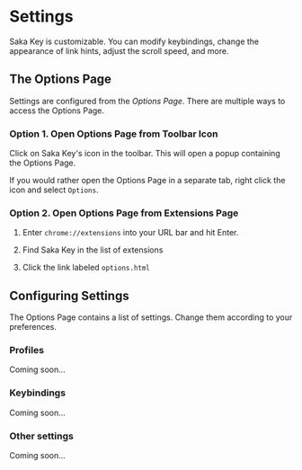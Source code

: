 # Settings

Saka Key is customizable. You can modify keybindings, change the appearance of link hints, adjust the scroll speed, and more.

## The Options Page

Settings are configured from the *Options Page*. There are multiple ways to access the Options Page.

### Option 1. Open Options Page from Toolbar Icon

Click on Saka Key's icon in the toolbar. This will open a popup containing the Options Page.

If you would rather open the Options Page in a separate tab, right click the icon and select `Options`.

### Option 2. Open Options Page from Extensions Page

1. Enter `chrome://extensions` into your URL bar and hit Enter.

2. Find Saka Key in the list of extensions

3. Click the link labeled `options.html`

## Configuring Settings

The Options Page contains a list of settings. Change them according to your preferences.

### Profiles

Coming soon...

### Keybindings

Coming soon...

### Other settings

Coming soon...
